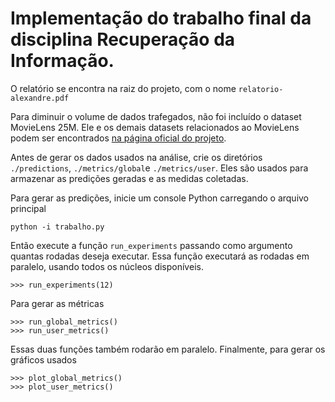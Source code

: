 # Implementação do trabalho final da disciplina Recuperação da Informação.

O relatório se encontra na raiz do projeto, com o nome `relatorio-alexandre.pdf`

Para diminuir o volume de dados trafegados, não foi incluído o dataset MovieLens 25M. Ele e os demais datasets relacionados ao MovieLens podem ser encontrados [na página oficial do projeto](https://grouplens.org/datasets/movielens/).

Antes de gerar os dados usados na análise, crie os diretórios `./predictions`, `./metrics/global`e `./metrics/user`. Eles são usados para armazenar as predições geradas e as medidas coletadas.

Para gerar as predições, inicie um console Python carregando o arquivo principal

    python -i trabalho.py

Então execute a função `run_experiments` passando como argumento quantas rodadas deseja executar. Essa função executará as rodadas em paralelo, usando todos os núcleos disponíveis.

    >>> run_experiments(12)

Para gerar as métricas

    >>> run_global_metrics()
    >>> run_user_metrics()

Essas duas funções também rodarão em paralelo. Finalmente, para gerar os gráficos usados

    >>> plot_global_metrics()
    >>> plot_user_metrics()